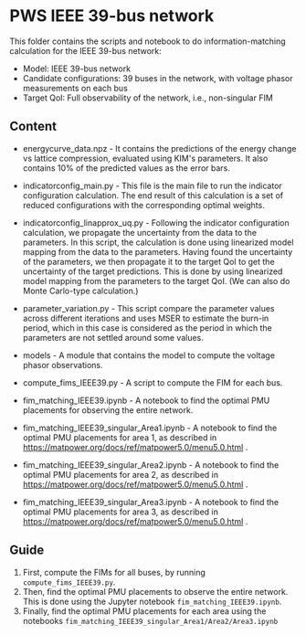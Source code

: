 # PWS IEEE 39-bus network

This folder contains the scripts and notebook to do information-matching calculation for
the IEEE 39-bus network:

* Model: IEEE 39-bus network
* Candidate configurations: 39 buses in the network, with voltage phasor measurements on
  each bus
* Target QoI: Full observability of the network, i.e., non-singular FIM


## Content

* energycurve_data.npz - It contains the predictions of the energy change vs lattice
  compression, evaluated using KIM's parameters. It also contains 10% of the predicted
  values as the error bars.
* indicatorconfig_main.py - This file is the main file to run the indicator configuration
  calculation. The end result of this calculation is a set of reduced configurations with
  the corresponding optimal weights.
* indicatorconfig_linapprox_uq.py - Following the indicator configuration calculation,
  we propagate the uncertainty from the data to the parameters. In this script, the
  calculation is done using linearized model mapping from the data to the parameters.
  Having found the uncertainty of the parameters, we then propagate it to the target QoI
  to get the uncertainty of the target predictions. This is done by using linearized
  model mapping from the parameters to the target QoI. (We can also do Monte Carlo-type
  calculation.)
* parameter_variation.py - This script compare the parameter values across different
  iterations and uses MSER to estimate the burn-in period, which in this case is
  considered as the period in which the parameters are not settled around some values.

* models - A module that contains the model to compute the voltage phasor observations.
* compute_fims_IEEE39.py - A script to compute the FIM for each bus.
* fim_matching_IEEE39.ipynb - A notebook to find the optimal PMU placements for observing
  the entire network.
* fim_matching_IEEE39_singular_Area1.ipynb - A notebook to find the optimal PMU placements
  for area 1, as described in https://matpower.org/docs/ref/matpower5.0/menu5.0.html .
* fim_matching_IEEE39_singular_Area2.ipynb - A notebook to find the optimal PMU placements
  for area 2, as described in https://matpower.org/docs/ref/matpower5.0/menu5.0.html .
* fim_matching_IEEE39_singular_Area3.ipynb - A notebook to find the optimal PMU placements
  for area 3, as described in https://matpower.org/docs/ref/matpower5.0/menu5.0.html .


## Guide

1. First, compute the FIMs for all buses, by running `compute_fims_IEEE39.py`.
2. Then, find the optimal PMU placements to observe the entire network. This is done using
   the Jupyter notebook `fim_matching_IEEE39.ipynb`.
3. Finally, find the optimal PMU placements for each area using the notebooks
   `fim_matching_IEEE39_singular_Area1/Area2/Area3.ipynb`
